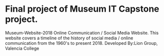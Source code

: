 # Final project of Museum IT Capstone project.
Museum-Website-2018
Online Communication / Social Media Website. This website covers a timeline of the history of social media / online communication from the 1960's to present 2018. Developed By:Lion Group, Valencia College 

 
